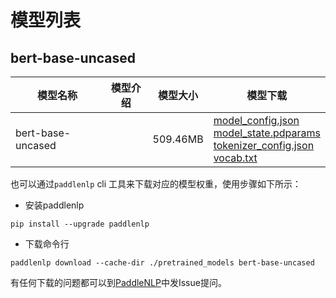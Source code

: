 #  模型列表

## bert-base-uncased

| 模型名称 | 模型介绍 | 模型大小  | 模型下载 |
| --- | --- | --- | --- |
|bert-base-uncased|  | 509.46MB | [model_config.json](https://bj.bcebos.com/paddlenlp/models/community/bert-base-uncased/model_config.json)<br>[model_state.pdparams](https://bj.bcebos.com/paddlenlp/models/community/bert-base-uncased/model_state.pdparams)<br>[tokenizer_config.json](https://bj.bcebos.com/paddlenlp/models/community/bert-base-uncased/tokenizer_config.json)<br>[vocab.txt](https://bj.bcebos.com/paddlenlp/models/community/bert-base-uncased/vocab.txt) |

也可以通过`paddlenlp` cli 工具来下载对应的模型权重，使用步骤如下所示：

* 安装paddlenlp

```shell
pip install --upgrade paddlenlp
```

* 下载命令行

```shell
paddlenlp download --cache-dir ./pretrained_models bert-base-uncased
```

有任何下载的问题都可以到[PaddleNLP](https://github.com/PaddlePaddle/PaddleNLP)中发Issue提问。